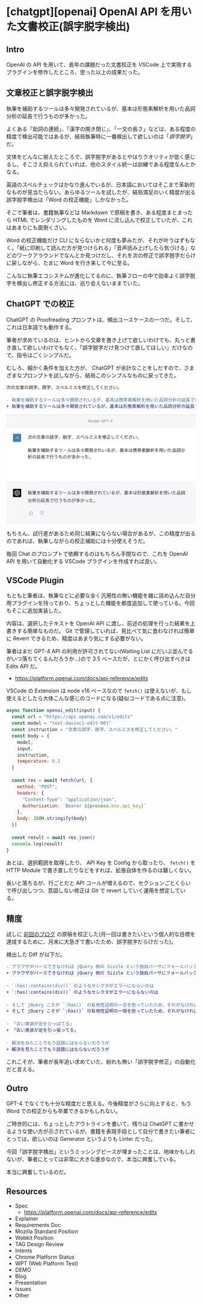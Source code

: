 # [chatgpt][openai] OpenAI API を用いた文書校正(誤字脱字検出)

## Intro

OpenAI の API を用いて、長年の課題だった文書校正を VSCode 上で実現するプラグインを修作したところ、思った以上の成果だった。


## 文章校正と誤字脱字検出

執筆を補助するツールは多々開発されているが、基本は形態素解析を用いた品詞分析の延長で行うものが多かった。

よくある「助詞の連続」、「漢字の開き閉じ」、「一文の長さ」などは、ある程度の精度で検出可能ではあるが、結局執筆時に一番検出して欲しいのは「*誤字脱字*」だ。

文体をどんなに揃えたところで、誤字脱字があるとやはりクオリティが低く感じるし、そこさえ抑えられていれば、他のスタイル統一は訓練である程度なんとかなる。

英語のスペルチェックはかなり進んでいるが、日本語においてはそこまで革新的なものが見当たらない。あらゆるツールを試したが、結局満足のいく精度が出る誤字脱字検出は「Word の校正機能」しかなかった。

そこで筆者は、書籍執筆などは Markdown で原稿を書き、ある程度まとまったら HTML でレンダリングしたものを Word に流し込んで校正していたが、これはあまりにも面倒くさい。

Word の校正機能だけ CLI にならないかと何度も夢みたが、それが叶うはずもなく。「紙に印刷して読んだ方が見つけられる」「音声読み上げしたら気づける」などのワークアラウンドでなんとか見つけだし、それを次の修正で誤字脱字だらけに戻しながら、たまに Word を行き来して今に至る。

こんなに執筆エコシステムが進化してるのに、執筆フローの中で効率よく誤字脱字を検出し修正する方法には、巡り会えないままでいた。


## ChatGPT での校正

ChatGPT の Proofreading プロンプトは、頻出ユースケースの一つだ。そして、これは日本語でも動作する。

筆者が求めているのは、ヒントから文章を書き上げて欲しいわけでも、丸っと書き直して欲しいわけでもなく、「誤字脱字だけ見つけて直してほしい」だけなので、指令はごくシンプルだ。

むしろ、細かく条件を加えた方が、 ChatGPT が余計なことをしだすので、さまざまなプロンプトを試しながら、結局このシンプルなものに戻ってきた。

```diff
次の文章の誤字、脱字、スペルミスを修正してください。

- 執筆を補助するツールは多々開発されいるが、基本は携帯素解析を用いた品詞分析の延長で行うものが多かった。
+ 執筆を補助するツールは多々開発されているが、基本は形態素解析を用いた品詞分析の延長で行うものが多かった。
```

![GPT-4 で文書校正を依頼し、上記の結果を得た様子](./gpt4-proofreading.jpg#2078x1186)

もちろん、試行差があるため同じ結果にならない場合があるが、この精度が出るのであれば、執筆しながらの校正補助には十分使えそうだ。

毎回 Chat のプロンプトで依頼するのはもちろん手間なので、これを OpenAI API を用いて自動化する VSCode プラグインを作成すれば良い。


## VSCode Plugin

もともと筆者は、執筆などに必要な全く汎用性の無い機能を雑に詰め込んだ自分用プラグインを持っており、ちょっとした機能を都度追加して使っている。今回もそこに追加実装した。

内容は、選択したテキストを OpenAI API に渡し、前述の処理を行った結果を上書きする簡単なものだ。 Git で管理していれば、見比べて気に食わなければ簡単に Revert できるため、精度はあまり気にする必要がない。

筆者はまだ GPT-4 API の利用が許可されてない(Waiting List にだいぶ並んでるがいつ落ちてくるんだろうか...)ので 3.5 ベースだが、とにかく呼び出すべきは Edits API だ。

- https://platform.openai.com/docs/api-reference/edits

VSCode の Extension は node v16 ベースなので `fetch()` は使えないが、もし使えるとしたら大体こんな感じのコードになる(疑似コードである点に注意)。

```js
async function openai_edit(input) {
  const url = "https://api.openai.com/v1/edits"
  const model = "text-davinci-edit-001"
  const instruction = "文章の誤字、脱字、スペルミスを修正してください。"
  const body = {
    model,
    input,
    instruction,
    temperature: 0.2
  }

  const res = await fetch(url, {
    method: "POST",
    headers: {
      "Content-Type": "application/json",
      Authorization: `Bearer ${process.env.api_key}`
    },
    body: JSON.stringify(body)
  })

  const result = await res.json()
  console.log(result)
}
```

あとは、選択範囲を取得したり、 API Key を Config から取ったり、 `fetch()` を HTTP Module で書き直したりなどをすれば、拡張自体を作るのは難しくない。

長いと落ちるが、行ごとだと API コールが増えるので、セクションごとくらいで呼び出しつつ、意図しない修正は Git で revert していく運用を想定している。


## 精度

試しに [前回のブログ](https://blog.jxck.io/entries/2023-02-28/jquery-has-forgiving-problem.html) の原稿を校正した(月一回は書きたいという個人的な目標を達成するために、月末に大急ぎで書いたため、誤字脱字だらけだった)。

検出した Diff が以下だ。

```diff
- ブラウザがバースできなければ jQuery 側の Sizzle という独自パーサにフォールバックすることで
+ ブラウザがパースできなければ jQuery 側の Sizzle という独自パーサにフォールバックすることで

- `:has(:contains(div))` のようなセレクタがエラーにならいのは
+ `:has(:contains(div))` のようなセレクタがエラーにならないのは
  
- そして jQuery こそが `:has()` の有用性証明の一旦を担っていたため、それがなければ標準化されることもなかったかもしれない。
+ そして jQuery こそが `:has()` の有用性証明の一端を担っていたため、それがなければ標準化されることもなかったかもしれない。
  
- 「古い実装が足をひっぱてる」
+ 「古い実装が足を引っ張ってる」
  
- 解決をみたことでもう話題にはならないだろうが
+ 解決を見たことでもう話題にはならないだろうが
```

これこそが、筆者が長年追い求めていた、紛れも無い「誤字脱字修正」の自動化だと言える。


## Outro

GPT-4 でなくても十分な精度だと思える。今後精度がさらに向上すると、もう Word での校正からも卒業できるかもしれない。

ご時世的には、ちょっとしたアウトラインを書いて、残りは ChatGPT に書かせるような使い方が示されているが、書籍を表現手段として自分で書きたい筆者にとっては、欲しいのは Generator というよりも Linter だった。

今回「誤字脱字検出」というミッシングピースが埋まったことは、地味かもしれないが、筆者にとっては非常に大きな進歩なので、本当に興奮している。

本当に興奮しているのだ。


## Resources

- Spec
  - https://platform.openai.com/docs/api-reference/edits
- Explainer
- Requirements Doc
- Mozilla Standard Position
- Webkit Position
- TAG Design Review
- Intents
- Chrome Platform Status
- WPT (Web Platform Test)
- DEMO
- Blog
- Presentation
- Issues
- Other